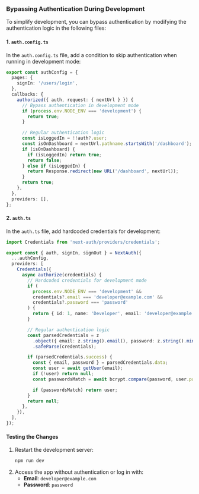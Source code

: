 
### Bypassing Authentication During Development

To simplify development, you can bypass authentication by modifying the authentication logic in the following files:

#### 1. `auth.config.ts`
In the `auth.config.ts` file, add a condition to skip authentication when running in development mode:

```typescript
export const authConfig = {
  pages: {
    signIn: '/users/login',
  },
  callbacks: {
    authorized({ auth, request: { nextUrl } }) {
      // Bypass authentication in development mode
      if (process.env.NODE_ENV === 'development') {
        return true;
      }

      // Regular authentication logic
      const isLoggedIn = !!auth?.user;
      const isOnDashboard = nextUrl.pathname.startsWith('/dashboard');
      if (isOnDashboard) {
        if (isLoggedIn) return true;
        return false;
      } else if (isLoggedIn) {
        return Response.redirect(new URL('/dashboard', nextUrl));
      }
      return true;
    },
  },
  providers: [],
};
```

#### 2. `auth.ts`
In the `auth.ts` file, add hardcoded credentials for development:

```typescript
import Credentials from 'next-auth/providers/credentials';

export const { auth, signIn, signOut } = NextAuth({
  ...authConfig,
  providers: [
    Credentials({
      async authorize(credentials) {
        // Hardcoded credentials for development mode
        if (
          process.env.NODE_ENV === 'development' &&
          credentials?.email === 'developer@example.com' &&
          credentials?.password === 'password'
        ) {
          return { id: 1, name: 'Developer', email: 'developer@example.com' };
        }

        // Regular authentication logic
        const parsedCredentials = z
          .object({ email: z.string().email(), password: z.string().min(6) })
          .safeParse(credentials);

        if (parsedCredentials.success) {
          const { email, password } = parsedCredentials.data;
          const user = await getUser(email);
          if (!user) return null;
          const passwordsMatch = await bcrypt.compare(password, user.password);

          if (passwordsMatch) return user;
        }
        return null;
      },
    }),
  ],
});
```

#### Testing the Changes
1. Restart the development server:
   ```bash
   npm run dev
   ```
2. Access the app without authentication or log in with:
   - **Email**: `developer@example.com`
   - **Password**: `password`
